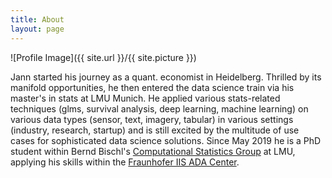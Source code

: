 ```yaml
---
title: About
layout: page
---
```

![Profile Image]({{ site.url }}/{{ site.picture }})

Jann started his journey as a quant. economist in Heidelberg. Thrilled by its manifold opportunities, he then entered the data science train via his master's in stats at LMU Munich. He applied various stats-related techniques (glms, survival analysis, deep learning, machine learning) on various data types (sensor, text, imagery, tabular) in various settings (industry, research, startup) and is still excited by the multitude of use cases for sophisticated data science solutions. Since May 2019 he is a PhD student within Bernd Bischl's [Computational Statistics Group](http://www.compstat.statistik.uni-muenchen.de/) at LMU, applying his skills within the [Fraunhofer IIS ADA Center](https://www.scs.fraunhofer.de/de/forschung/ada-center.html). 